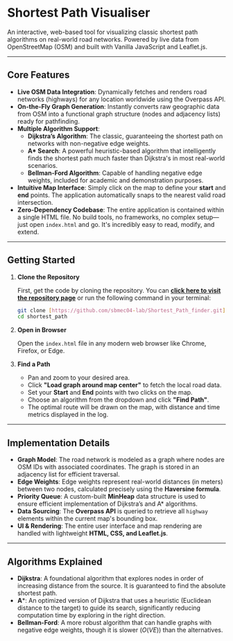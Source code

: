 # Shortest Path Visualiser

An interactive, web-based tool for visualizing classic shortest path algorithms on real-world road networks. Powered by live data from OpenStreetMap (OSM) and built with Vanilla JavaScript and Leaflet.js.

---

## Core Features

* **Live OSM Data Integration**: Dynamically fetches and renders road networks (highways) for any location worldwide using the Overpass API.
* **On-the-Fly Graph Generation**: Instantly converts raw geographic data from OSM into a functional graph structure (nodes and adjacency lists) ready for pathfinding.
* **Multiple Algorithm Support**:
    * **Dijkstra’s Algorithm**: The classic, guaranteeing the shortest path on networks with non-negative edge weights.
    * **A\* Search**: A powerful heuristic-based algorithm that intelligently finds the shortest path much faster than Dijkstra's in most real-world scenarios.
    * **Bellman-Ford Algorithm**: Capable of handling negative edge weights, included for academic and demonstration purposes.
* **Intuitive Map Interface**: Simply click on the map to define your **start** and **end** points. The application automatically snaps to the nearest valid road intersection.
* **Zero-Dependency Codebase**: The entire application is contained within a single HTML file. No build tools, no frameworks, no complex setup—just open `index.html` and go. It's incredibly easy to read, modify, and extend.

---

## Getting Started

1.  **Clone the Repository**

    First, get the code by cloning the repository. You can **[click here to visit the repository page](https://github.com/sbmec04-lab/Shortest_Path_finder)** or run the following command in your terminal:
    
    ```bash
    git clone [https://github.com/sbmec04-lab/Shortest_Path_finder.git](https://github.com/sbmec04-lab/Shortest_Path_finder.git)
    cd shortest_path
    ```

2.  **Open in Browser**

    Open the `index.html` file in any modern web browser like Chrome, Firefox, or Edge.

3.  **Find a Path**
    * Pan and zoom to your desired area.
    * Click **"Load graph around map center"** to fetch the local road data.
    * Set your **Start** and **End** points with two clicks on the map.
    * Choose an algorithm from the dropdown and click **"Find Path"**.
    * The optimal route will be drawn on the map, with distance and time metrics displayed in the log.

---

## Implementation Details

* **Graph Model**: The road network is modeled as a graph where nodes are OSM IDs with associated coordinates. The graph is stored in an adjacency list for efficient traversal.
* **Edge Weights**: Edge weights represent real-world distances (in meters) between two nodes, calculated precisely using the **Haversine formula**.
* **Priority Queue**: A custom-built **MinHeap** data structure is used to ensure efficient implementation of Dijkstra’s and A* algorithms.
* **Data Sourcing**: The **Overpass API** is queried to retrieve all `highway` elements within the current map's bounding box.
* **UI & Rendering**: The entire user interface and map rendering are handled with lightweight **HTML, CSS, and Leaflet.js**.

---

## Algorithms Explained

* **Dijkstra**: A foundational algorithm that explores nodes in order of increasing distance from the source. It is guaranteed to find the absolute shortest path.
* **A***: An optimized version of Dijkstra that uses a heuristic (Euclidean distance to the target) to guide its search, significantly reducing computation time by exploring in the right direction.
* **Bellman-Ford**: A more robust algorithm that can handle graphs with negative edge weights, though it is slower ($O(VE)$) than the alternatives.
